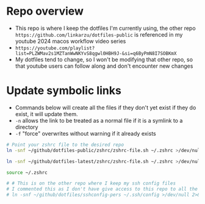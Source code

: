 # Repo overview

- This repo is where I keep the dotfiles I'm currently using, the other repo
  `https://github.com/linkarzu/dotfiles-public` is referenced in my youtube
  2024 macos workflow video series
- `https://youtube.com/playlist?list=PLZWMav2s1MZTanWwNKYvS8qgwl0HBH9J-&si=q6ByPmN8I7SOBKmX`
- My dotfiles tend to change, so I won't be modifying that other repo, so that
  youtube users can follow along and don't encounter new changes

# Update symbolic links

- Commands below will create all the files if they don't yet exist
  if they do exist, it will update them.
- `-n` allows the link to be treated as a normal file if it is a
  symlink to a directory
- `-f` "force" overwrites without warning if it already exists

```bash
# Point your zshrc file to the desired repo
ln -snf ~/github/dotfiles-public/zshrc/zshrc-file.sh ~/.zshrc >/dev/null 2>&1

ln -snf ~/github/dotfiles-latest/zshrc/zshrc-file.sh ~/.zshrc >/dev/null 2>&1

source ~/.zshrc

# # This is on the other repo where I keep my ssh config files
# I commented this as I don't have give access to this repo to all the hosts
# ln -snf ~/github/dotfiles/sshconfig-pers ~/.ssh/config >/dev/null 2>&1

```
